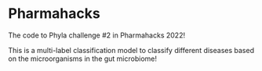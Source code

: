 # Pharmahacks
The code to Phyla challenge #2 in Pharmahacks 2022!

This is a multi-label classification model to classify different diseases based on the microorganisms in the gut microbiome!
